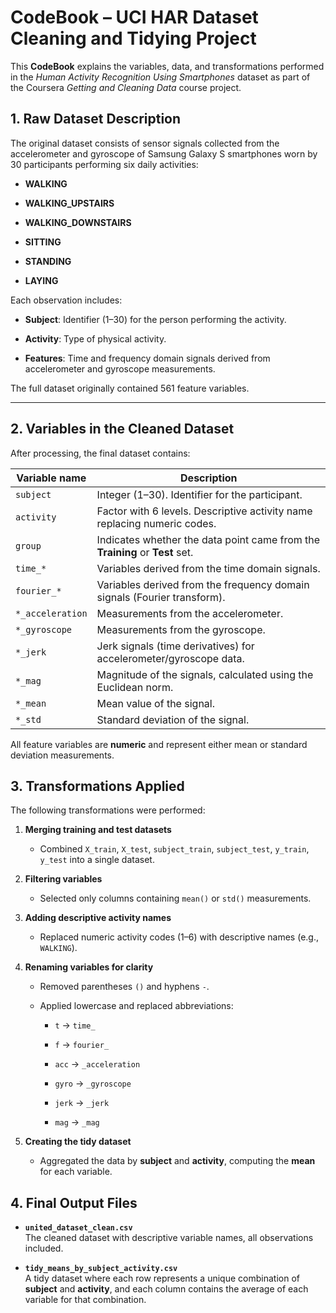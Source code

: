 # CodeBook – UCI HAR Dataset Cleaning and Tidying Project

This **CodeBook** explains the variables, data, and transformations performed in the _Human Activity Recognition Using Smartphones_ dataset as part of the Coursera _Getting and Cleaning Data_ course project.

## 1. Raw Dataset Description

The original dataset consists of sensor signals collected from the accelerometer and gyroscope of Samsung Galaxy S smartphones worn by 30 participants performing six daily activities:

- **WALKING**
    
- **WALKING_UPSTAIRS**
    
- **WALKING_DOWNSTAIRS**
    
- **SITTING**
    
- **STANDING**
    
- **LAYING**
    

Each observation includes:

- **Subject**: Identifier (1–30) for the person performing the activity.
    
- **Activity**: Type of physical activity.
    
- **Features**: Time and frequency domain signals derived from accelerometer and gyroscope measurements.
    

The full dataset originally contained 561 feature variables.

---

## 2. Variables in the Cleaned Dataset

After processing, the final dataset contains:

|Variable name|Description|
|---|---|
|`subject`|Integer (1–30). Identifier for the participant.|
|`activity`|Factor with 6 levels. Descriptive activity name replacing numeric codes.|
|`group`|Indicates whether the data point came from the **Training** or **Test** set.|
|`time_*`|Variables derived from the time domain signals.|
|`fourier_*`|Variables derived from the frequency domain signals (Fourier transform).|
|`*_acceleration`|Measurements from the accelerometer.|
|`*_gyroscope`|Measurements from the gyroscope.|
|`*_jerk`|Jerk signals (time derivatives) for accelerometer/gyroscope data.|
|`*_mag`|Magnitude of the signals, calculated using the Euclidean norm.|
|`*_mean`|Mean value of the signal.|
|`*_std`|Standard deviation of the signal.|

All feature variables are **numeric** and represent either mean or standard deviation measurements.

## 3. Transformations Applied

The following transformations were performed:

1. **Merging training and test datasets**
    
    - Combined `X_train`, `X_test`, `subject_train`, `subject_test`, `y_train`, `y_test` into a single dataset.
        
2. **Filtering variables**
    
    - Selected only columns containing `mean()` or `std()` measurements.
        
3. **Adding descriptive activity names**
    
    - Replaced numeric activity codes (1–6) with descriptive names (e.g., `WALKING`).
        
4. **Renaming variables for clarity**
    
    - Removed parentheses `()` and hyphens `-`.
        
    - Applied lowercase and replaced abbreviations:
        
        - `t` → `time_`
            
        - `f` → `fourier_`
            
        - `acc` → `_acceleration`
            
        - `gyro` → `_gyroscope`
            
        - `jerk` → `_jerk`
            
        - `mag` → `_mag`
            
5. **Creating the tidy dataset**
    
    - Aggregated the data by **subject** and **activity**, computing the **mean** for each variable.

## 4. Final Output Files

- **`united_dataset_clean.csv`**  
    The cleaned dataset with descriptive variable names, all observations included.
    
- **`tidy_means_by_subject_activity.csv`**  
    A tidy dataset where each row represents a unique combination of **subject** and **activity**, and each column contains the average of each variable for that combination.
